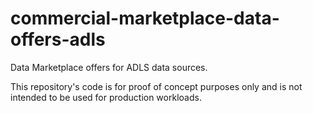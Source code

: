 # commercial-marketplace-data-offers-adls

Data Marketplace offers for ADLS data sources.

This repository's code is for proof of concept purposes only and is not intended to be used for production workloads.

